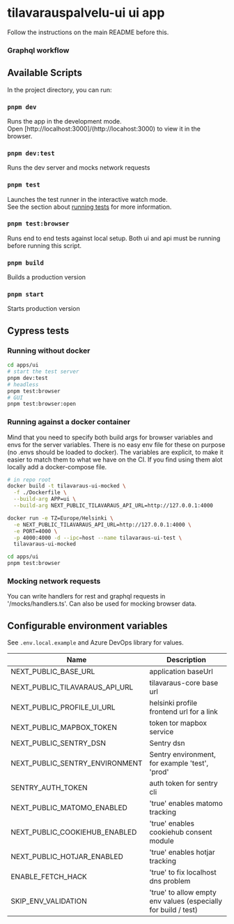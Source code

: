 # tilavarauspalvelu-ui ui app

Follow the instructions on the main README before this.

### Graphql workflow

## Available Scripts

In the project directory, you can run:

### `pnpm dev`

Runs the app in the development mode.\
Open [http://localhost:3000]/(http://locahost:3000) to view it in the browser.

### `pnpm dev:test`

Runs the dev server and mocks network requests

### `pnpm test`

Launches the test runner in the interactive watch mode.\
See the section about [running tests](https://facebook.github.io/create-react-app/docs/running-tests) for more information.

### `pnpm test:browser`

Runs end to end tests against local setup. Both ui and api must be running before running this script.

### `pnpm build`

Builds a production version

### `pnpm start`

Starts production version

## Cypress tests

### Running without docker

``` sh
cd apps/ui
# start the test server
pnpm dev:test
# headless
pnpm test:browser
# GUI
pnpm test:browser:open
```

### Running against a docker container

Mind that you need to specify both build args for browser variables and envs for the server variables.
There is no easy env file for these on purpose (no .envs should be loaded to docker).
The variables are explicit, to make it easier to match them to what we have on the CI.
If you find using them alot locally add a docker-compose file.

``` sh
# in repo root
docker build -t tilavaraus-ui-mocked \
  -f ./Dockerfile \
  --build-arg APP=ui \
  --build-arg NEXT_PUBLIC_TILAVARAUS_API_URL=http://127.0.0.1:4000

docker run -e TZ=Europe/Helsinki \
  -e NEXT_PUBLIC_TILAVARAUS_API_URL=http://127.0.0.1:4000 \
  -e PORT=4000 \
  -p 4000:4000 -d --ipc=host --name tilavaraus-ui-test \
  tilavaraus-ui-mocked

cd apps/ui
pnpm test:browser
```

### Mocking network requests

You can write handlers for rest and graphql requests in '/mocks/handlers.ts'. Can also be used for mocking browser data.

## Configurable environment variables

See `.env.local.example` and Azure DevOps library for values.

| Name                           | Description                                                     |
| ------------------------------ | --------------------------------------------------------------- |
| NEXT_PUBLIC_BASE_URL           | application baseUrl                                             |
| NEXT_PUBLIC_TILAVARAUS_API_URL | tilavaraus-core base url                                        |
| NEXT_PUBLIC_PROFILE_UI_URL     | helsinki profile frontend url for a link                        |
| NEXT_PUBLIC_MAPBOX_TOKEN       | token tor mapbox service                                        |
| NEXT_PUBLIC_SENTRY_DSN         | Sentry dsn                                                      |
| NEXT_PUBLIC_SENTRY_ENVIRONMENT | Sentry environment, for example 'test', 'prod'                  |
| SENTRY_AUTH_TOKEN              | auth token for sentry cli                                       |
| NEXT_PUBLIC_MATOMO_ENABLED     | 'true' enables matomo tracking                                  |
| NEXT_PUBLIC_COOKIEHUB_ENABLED  | 'true' enables cookiehub consent module                         |
| NEXT_PUBLIC_HOTJAR_ENABLED     | 'true' enables hotjar tracking                                  |
| ENABLE_FETCH_HACK              | 'true' to fix localhost dns problem                             |
| SKIP_ENV_VALIDATION            | 'true' to allow empty env values (especially for build / test)  |
